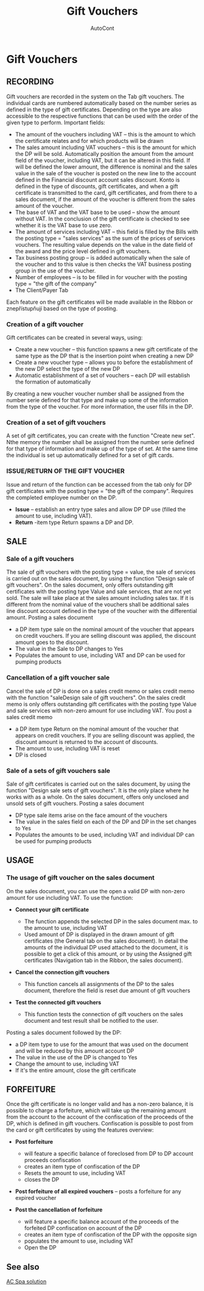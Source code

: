 ﻿---
    title: "Gift Vouchers"
    author: AutoCont
    ms.date: 04/30/2018
    ms.topic: article
    ms.prod: dynamics-nav-2017
    ms.contentlocale: en
    ms.lasthandoff: 04/30/2018
---

# Gift Vouchers 

## RECORDING
Gift vouchers are recorded in the system on the Tab gift vouchers. The individual cards are numbered automatically based on the number series as defined in the type of gift certificates. Depending on the type are also accessible to the respective functions that can be used with the order of the given type to perform.
Important fields:
-	The amount of the vouchers including VAT – this is the amount to which the certificate relates and for which products will be drawn
-	The sales amount including VAT vouchers – this is the amount for which the DP will be sold. Automatically position the amount from the amount field of the voucher, including VAT, but it can be altered in this field. If will be defined the lower amount, the difference is nominal and the sales value in the sale of the voucher is posted on the new line to the account defined in the Financial discount account sales discount. Konto is defined in the type of discounts, gift certificates, and when a gift certificate is transmitted to the card, gift certificates, and from there to a sales document, if the amount of the voucher is different from the sales amount of the voucher.
-	The base of VAT and the VAT base to be used – show the amount without VAT. In the conclusion of the gift certificate is checked to see whether it is the VAT base to use zero.
-	The amount of services including VAT – this field is filled by the Bills with the posting type = "sales services" as the sum of the prices of services vouchers. The resulting value depends on the value in the date field of the award and the price level defined in gift vouchers.
-	Tax business posting group – is added automatically when the sale of the voucher and to this value is then checks the VAT business posting group in the use of the voucher.
-	Number of employees – is to be filled in for voucher with the posting type = "the gift of the company"
-	The Client/Payer Tab

Each feature on the gift certificates will be made available in the Ribbon or znepřístupňují based on the type of posting.

### Creation of a gift voucher
Gift certificates can be created in several ways, using:
-	Create a new voucher – this function spawns a new gift certificate of the same type as the DP that is the insertion point when creating a new DP
-	Create a new voucher type – allows you to before the establishment of the new DP select the type of the new DP
-	Automatic establishment of a set of vouchers – each DP will establish the formation of automatically

By creating a new voucher voucher number shall be assigned from the number serie defined for that type and make up some of the information from the type of the voucher. For more information, the user fills in the DP.

### Creation of a set of gift vouchers
A set of gift certificates, you can create with the function "Create new set". Nthe memory the number shall be assigned from the number serie defined for that type of information and make up of the type of set. At the same time the individual is set up automatically defined for a set of gift cards. 

### ISSUE/RETURN OF THE GIFT VOUCHER 
Issue and return of the function can be accessed from the tab only for DP gift certificates with the posting type = "the gift of the company". Requires the completed employee number on the DP.
-	**Issue** – establish an entry type sales and allow DP DP use (filled the amount to use, including VAT).
-	**Return** -item type Return spawns a DP and DP.

## SALE
### Sale of a gift vouchers
The sale of gift vouchers with the posting type = value, the sale of services is carried out on the sales document, by using the function "Design sale of gift vouchers". On the sales document, only offers outstanding gift certificates with the posting type Value and sale services, that are not yet sold. The sale will take place at the sales amount including sales tax. If it is different from the nominal value of the vouchers shall be additional sales line discount account defined in the type of the voucher with the differential amount.
Posting a sales document
-	a DP item type sale on the nominal amount of the voucher that appears on credit vouchers. If you are selling discount was applied, the discount amount goes to the discount.  
-	The value in the Sale to DP changes to Yes
-	Populates the amount to use, including VAT and DP can be used for pumping products

### Cancellation of a gift voucher sale
Cancel the sale of DP is done on a sales credit memo or sales credit memo with the function "saleDesign sale of gift vouchers". On the sales credit memo is only offers outstanding gift certificates with the posting type Value and sale services with non-zero amount for use including VAT.
You post a sales credit memo
-	a DP item type Return on the nominal amount of the voucher that appears on credit vouchers. If you are selling discount was applied, the discount amount is returned to the account of discounts.  
-	The amount to use, including VAT is reset
-	DP is closed

### Sale of a sets of gift vouchers sale
Sale of gift certificates is carried out on the sales document, by using the function "Design sale sets of gift vouchers". It is the only place where he works with as a whole. On the sales document, offers only unclosed and unsold sets of gift vouchers. 
Posting a sales document
-	DP type sale items arise on the face amount of the vouchers 
-	The value in the sales field on each of the DP and DP in the set changes to Yes
-	Populates the amounts to be used, including VAT and individual DP can be used for pumping products

## USAGE
### The usage of gift voucher on the sales document
On the sales document, you can use the open a valid DP with non-zero amount for use including VAT. To use the function:
-	**Connect your gift certificate**  
	- 	The function appends the selected DP in the sales document max. to the amount to use, including VAT
	- 	Used amount of DP is displayed in the drawn amount of gift certificates (the General tab on the sales document). In detail the amounts of the individual DP used attached to the document, it is possible to get a click of this amount, or by using the Assigned gift certificates (Navigation tab in the Ribbon, the sales document).

-	**Cancel the connection gift vouchers**  
	- 	This function cancels all assignments of the DP to the sales document, therefore the field is reset due amount of gift vouchers

-	**Test the connected gift vouchers**  
	- 	This function tests the connection of gift vouchers on the sales document and test result shall be notified to the user. 

Posting a sales document followed by the DP:
-	a DP item type to use for the amount that was used on the document and will be reduced by this amount account DP 
-	The value in the use of the DP is changed to Yes
-	Change the amount to use, including VAT
-	If it's the entire amount, close the gift certificate

## FORFEITURE
Once the gift certificate is no longer valid and has a non-zero balance, it is possible to charge a forfeiture, which will take up the remaining amount from the account to the account of the confiscation of the proceeds of the DP, which is defined in gift vouchers. Confiscation is possible to post from the card or gift certificates by using the features overview:
-	**Post forfeiture**  
	- 	will feature a specific balance of foreclosed from DP to DP account proceeds confiscation
	- 	creates an item type of confiscation of the DP
	- 	Resets the amount to use, including VAT
	- 	closes the DP

-	**Post forfeiture of all expired vouchers** – posts a forfeiture for any expired voucher
-	**Post the cancellation of forfeiture**  
	- 	will feature a specific balance account of the proceeds of the forfeited DP confiscation on account of the DP
	- 	creates an item type of confiscation of the DP with the opposite sign
	- 	populates the amount to use, including VAT
	- 	Open the DP 



## <a name="see-also"></a>See also
[AC Spa solution](ac-spa-solution.md)